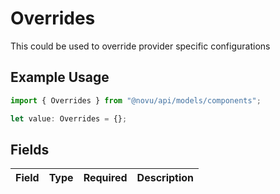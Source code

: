 # Overrides

This could be used to override provider specific configurations

## Example Usage

```typescript
import { Overrides } from "@novu/api/models/components";

let value: Overrides = {};
```

## Fields

| Field       | Type        | Required    | Description |
| ----------- | ----------- | ----------- | ----------- |